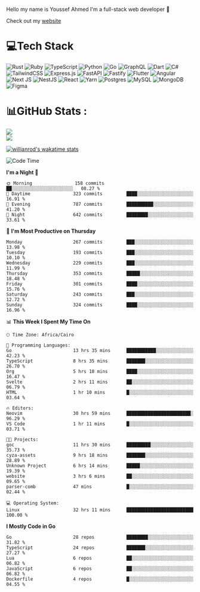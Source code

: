 Hello my name is Youssef Ahmed I'm a full-stack web developer 👋

Check out my [website](https://youssefahmed.vercel.app)
 
# 💻Tech Stack

![Rust](https://img.shields.io/badge/rust-%23000000.svg?style=for-the-badge&logo=rust&logoColor=white) ![Ruby](https://img.shields.io/badge/ruby-%23CC342D.svg?style=for-the-badge&logo=ruby&logoColor=white) ![TypeScript](https://img.shields.io/badge/typescript-%23007ACC.svg?style=for-the-badge&logo=typescript&logoColor=white) ![Python](https://img.shields.io/badge/python-3670A0?style=for-the-badge&logo=python&logoColor=ffdd54) ![Go](https://img.shields.io/badge/go-%2300ADD8.svg?style=for-the-badge&logo=go&logoColor=white) ![GraphQL](https://img.shields.io/badge/-GraphQL-E10098?style=for-the-badge&logo=graphql&logoColor=white) ![Dart](https://img.shields.io/badge/dart-%230175C2.svg?style=for-the-badge&logo=dart&logoColor=white) ![C#](https://img.shields.io/badge/c%23-%23239120.svg?style=for-the-badge&logo=c-sharp&logoColor=white) ![TailwindCSS](https://img.shields.io/badge/tailwindcss-%2338B2AC.svg?style=for-the-badge&logo=tailwind-css&logoColor=white) ![Express.js](https://img.shields.io/badge/express.js-%23404d59.svg?style=for-the-badge&logo=express&logoColor=%2361DAFB) ![FastAPI](https://img.shields.io/badge/FastAPI-005571?style=for-the-badge&logo=fastapi) ![Fastify](https://img.shields.io/badge/fastify-%23000000.svg?style=for-the-badge&logo=fastify&logoColor=white) ![Flutter](https://img.shields.io/badge/Flutter-%2302569B.svg?style=for-the-badge&logo=Flutter&logoColor=white) ![Angular](https://img.shields.io/badge/angular-%23DD0031.svg?style=for-the-badge&logo=angular&logoColor=white) ![Next JS](https://img.shields.io/badge/Next-black?style=for-the-badge&logo=next.js&logoColor=white) ![NestJS](https://img.shields.io/badge/nestjs-%23E0234E.svg?style=for-the-badge&logo=nestjs&logoColor=white) ![React](https://img.shields.io/badge/react-%2320232a.svg?style=for-the-badge&logo=react&logoColor=%2361DAFB) ![Yarn](https://img.shields.io/badge/yarn-%232C8EBB.svg?style=for-the-badge&logo=yarn&logoColor=white) ![Postgres](https://img.shields.io/badge/postgres-%23316192.svg?style=for-the-badge&logo=postgresql&logoColor=white) ![MySQL](https://img.shields.io/badge/mysql-%2300f.svg?style=for-the-badge&logo=mysql&logoColor=white) ![MongoDB](https://img.shields.io/badge/MongoDB-%234ea94b.svg?style=for-the-badge&logo=mongodb&logoColor=white)     ![Figma](https://img.shields.io/badge/figma-%23F24E1E.svg?style=for-the-badge&logo=figma&logoColor=white)

# 📊GitHub Stats :

![](https://github-readme-stats.vercel.app/api?username=joetifa2003&theme=tokyonight&hide_border=false&include_all_commits=false&count_private=false)<br/>
![](https://github-readme-streak-stats.herokuapp.com/?user=joetifa2003&theme=tokyonight&hide_border=false)<br/>

[![willianrod's wakatime stats](https://github-readme-stats.vercel.app/api/wakatime?username=joetifa2003&layout=compact)](https://github.com/anuraghazra/github-readme-stats)
<!--START_SECTION:waka-->
![Code Time](http://img.shields.io/badge/Code%20Time-3%2C315%20hrs%2015%20mins-blue)

**I'm a Night 🦉** 

```text
🌞 Morning                158 commits         ██░░░░░░░░░░░░░░░░░░░░░░░   08.27 % 
🌆 Daytime                323 commits         ████░░░░░░░░░░░░░░░░░░░░░   16.91 % 
🌃 Evening                787 commits         ██████████░░░░░░░░░░░░░░░   41.20 % 
🌙 Night                  642 commits         ████████░░░░░░░░░░░░░░░░░   33.61 % 
```
📅 **I'm Most Productive on Thursday** 

```text
Monday                   267 commits         ███░░░░░░░░░░░░░░░░░░░░░░   13.98 % 
Tuesday                  193 commits         ███░░░░░░░░░░░░░░░░░░░░░░   10.10 % 
Wednesday                229 commits         ███░░░░░░░░░░░░░░░░░░░░░░   11.99 % 
Thursday                 353 commits         █████░░░░░░░░░░░░░░░░░░░░   18.48 % 
Friday                   301 commits         ████░░░░░░░░░░░░░░░░░░░░░   15.76 % 
Saturday                 243 commits         ███░░░░░░░░░░░░░░░░░░░░░░   12.72 % 
Sunday                   324 commits         ████░░░░░░░░░░░░░░░░░░░░░   16.96 % 
```


📊 **This Week I Spent My Time On** 

```text
🕑︎ Time Zone: Africa/Cairo

💬 Programming Languages: 
Go                       13 hrs 35 mins      ███████████░░░░░░░░░░░░░░   42.23 % 
TypeScript               8 hrs 35 mins       ███████░░░░░░░░░░░░░░░░░░   26.70 % 
Org                      5 hrs 18 mins       ████░░░░░░░░░░░░░░░░░░░░░   16.47 % 
Svelte                   2 hrs 11 mins       ██░░░░░░░░░░░░░░░░░░░░░░░   06.79 % 
HTML                     1 hr 10 mins        █░░░░░░░░░░░░░░░░░░░░░░░░   03.64 % 

🔥 Editors: 
Neovim                   30 hrs 59 mins      ████████████████████████░   96.29 % 
VS Code                  1 hr 11 mins        █░░░░░░░░░░░░░░░░░░░░░░░░   03.71 % 

🐱‍💻 Projects: 
goc                      11 hrs 30 mins      █████████░░░░░░░░░░░░░░░░   35.73 % 
cyza-assets              9 hrs 18 mins       ███████░░░░░░░░░░░░░░░░░░   28.89 % 
Unknown Project          6 hrs 14 mins       █████░░░░░░░░░░░░░░░░░░░░   19.39 % 
website                  3 hrs 6 mins        ██░░░░░░░░░░░░░░░░░░░░░░░   09.65 % 
parser-comb              47 mins             █░░░░░░░░░░░░░░░░░░░░░░░░   02.44 % 

💻 Operating System: 
Linux                    32 hrs 11 mins      █████████████████████████   100.00 % 
```

**I Mostly Code in Go** 

```text
Go                       28 repos            ████████░░░░░░░░░░░░░░░░░   31.82 % 
TypeScript               24 repos            ███████░░░░░░░░░░░░░░░░░░   27.27 % 
Lua                      6 repos             ██░░░░░░░░░░░░░░░░░░░░░░░   06.82 % 
JavaScript               6 repos             ██░░░░░░░░░░░░░░░░░░░░░░░   06.82 % 
Dockerfile               4 repos             █░░░░░░░░░░░░░░░░░░░░░░░░   04.55 % 
```




<!--END_SECTION:waka-->
